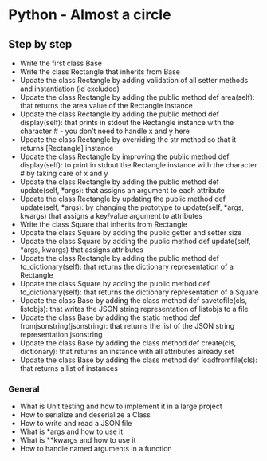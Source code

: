 # Python - Almost a circle

## Step by step
- Write the first class Base
- Write the class Rectangle that inherits from Base
- Update the class Rectangle by adding validation of all setter methods and instantiation (id excluded)
- Update the class Rectangle by adding the public method def area(self): that returns the area value of the Rectangle instance
- Update the class Rectangle by adding the public method def display(self): that prints in stdout the Rectangle instance with the character # - you don’t need to handle x and y here
- Update the class Rectangle by overriding the str method so that it returns [Rectangle] instance
- Update the class Rectangle by improving the public method def display(self): to print in stdout the Rectangle instance with the character # by taking care of x and y
- Update the class Rectangle by adding the public method def update(self, *args): that assigns an argument to each attribute
- Update the class Rectangle by updating the public method def update(self, *args): by changing the prototype to update(self, *args, kwargs) that assigns a key/value argument to attributes
- Write the class Square that inherits from Rectangle
- Update the class Square by adding the public getter and setter size
- Update the class Square by adding the public method def update(self, *args, kwargs) that assigns attributes
- Update the class Rectangle by adding the public method def to_dictionary(self): that returns the dictionary representation of a Rectangle
- Update the class Square by adding the public method def to_dictionary(self): that returns the dictionary representation of a Square
- Update the class Base by adding the class method def savetofile(cls, listobjs): that writes the JSON string representation of listobjs to a file
- Update the class Base by adding the static method def fromjsonstring(jsonstring): that returns the list of the JSON string representation jsonstring
- Update the class Base by adding the class method def create(cls, dictionary): that returns an instance with all attributes already set
- Update the class Base by adding the class method def loadfromfile(cls): that returns a list of instances

### General
- What is Unit testing and how to implement it in a large project
- How to serialize and deserialize a Class
- How to write and read a JSON file
- What is *args and how to use it
- What is **kwargs and how to use it
- How to handle named arguments in a function